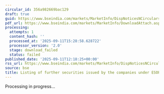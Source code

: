 ```yaml
---
circular_id: 356a982669bac129
draft: true
guid: https://www.bseindia.com/markets/MarketInfo/DispNoticesNCirculars.aspx?Noticeid={A91BBED1-C350-48A8-BC4F-A0A6E15D9D69}&noticeno=20250911-49&dt=09/11/2025&icount=49&totcount=86&flag=0
pdf_url: https://www.bseindia.com/markets/MarketInfo/DownloadAttach.aspx?id=20250911-49&attachedId=
processing:
  attempts: 1
  content_hash: ''
  processed_at: '2025-09-11T15:28:58.628722'
  processor_version: '2.0'
  stage: download_failed
  status: failed
published_date: '2025-09-11T12:18:25+00:00'
rss_url: https://www.bseindia.com/markets/MarketInfo/DispNoticesNCirculars.aspx?Noticeid={A91BBED1-C350-48A8-BC4F-A0A6E15D9D69}&noticeno=20250911-49&dt=09/11/2025&icount=49&totcount=86&flag=0
source: bse
title: Listing of further securities issued by the companies under ESOP/ESOS
---
```


Processing in progress...